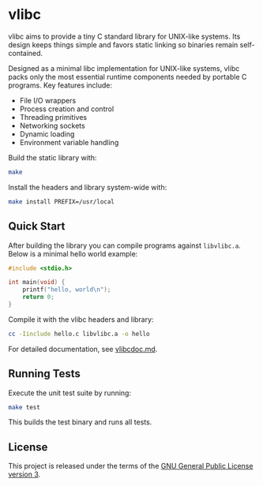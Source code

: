 # vlibc

vlibc aims to provide a tiny C standard library for UNIX-like systems.
Its design keeps things simple and favors static linking so binaries
remain self-contained.

Designed as a minimal libc implementation for UNIX-like systems, vlibc
packs only the most essential runtime components needed by portable C
programs. Key features include:

- File I/O wrappers
- Process creation and control
- Threading primitives
- Networking sockets
- Dynamic loading
- Environment variable handling

Build the static library with:

```sh
make
```

Install the headers and library system-wide with:

```sh
make install PREFIX=/usr/local
```

## Quick Start

After building the library you can compile programs against `libvlibc.a`.
Below is a minimal hello world example:

```c
#include <stdio.h>

int main(void) {
    printf("hello, world\n");
    return 0;
}
```

Compile it with the vlibc headers and library:

```sh
cc -Iinclude hello.c libvlibc.a -o hello
```

For detailed documentation, see [vlibcdoc.md](vlibcdoc.md).

## Running Tests

Execute the unit test suite by running:

```sh
make test
```

This builds the test binary and runs all tests.

## License

This project is released under the terms of the
[GNU General Public License version 3](LICENSE).

